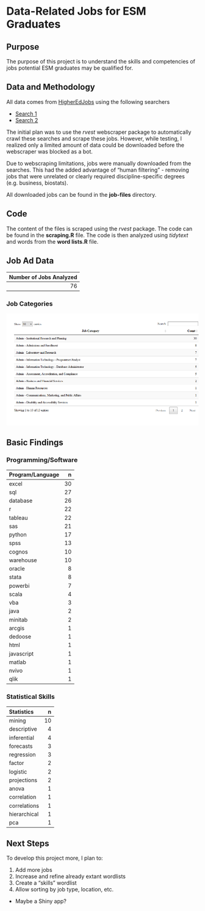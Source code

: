 Data-Related Jobs for ESM Graduates
================

## Purpose

The purpose of this project is to understand the skills and competencies
of jobs potential ESM graduates may be qualified for.

## Data and Methodology

All data comes from [HigherEdJobs](http://www.higheredjobs.com) using
the following
    searchers

  - [Search 1](https://www.higheredjobs.com/search/advanced_action.cfm?JobCat=14&JobCat=212&JobCat=148&JobCat=27&JobCat=31&JobCat=43&PosType=1&PosType=2&InstType=1&InstType=2&InstType=3&Keyword=quantitative+OR+statistics+OR+measurement+OR+data&Remote=1&Remote=2&Region=&Submit=Search+Jobs)
  - [Search 2](https://www.higheredjobs.com/search/advanced_action.cfm?PosType=1&PosType=2&InstType=1&InstType=2&InstType=3&Keyword=%22data+scientist%22+OR+%22data+engineer%22+OR+%22data+analyst%22&Remote=1&Remote=2&Region=&Submit=Search+Jobs)

The initial plan was to use the *rvest* webscraper package to
automatically crawl these searches and scrape these jobs. However, while
testing, I realized only a limited amount of data could be downloaded
before the webscraper was blocked as a bot.

Due to webscraping limitations, jobs were manually downloaded from the
searches. This had the added advantage of “human filtering” - removing
jobs that were unrelated or clearly required discipline-specific degrees
(e.g. business, biostats).

All downloaded jobs can be found in the **job-files** directory.

## Code

The content of the files is scraped using the *rvest* package. The code
can be found in the **scraping.R** file. The code is then analyzed using
*tidytext* and words from the **word lists.R** file.

## Job Ad Data

| Number of Jobs Analyzed |
| ----------------------: |
|                      76 |

### Job Categories

![](README_files/figure-gfm/job_categories-1.png)<!-- -->

## Basic Findings

### Programming/Software

| Program/Language |  n |
| :--------------- | -: |
| excel            | 30 |
| sql              | 27 |
| database         | 26 |
| r                | 22 |
| tableau          | 22 |
| sas              | 21 |
| python           | 17 |
| spss             | 13 |
| cognos           | 10 |
| warehouse        | 10 |
| oracle           |  8 |
| stata            |  8 |
| powerbi          |  7 |
| scala            |  4 |
| vba              |  3 |
| java             |  2 |
| minitab          |  2 |
| arcgis           |  1 |
| dedoose          |  1 |
| html             |  1 |
| javascript       |  1 |
| matlab           |  1 |
| nvivo            |  1 |
| qlik             |  1 |

### Statistical Skills

| Statistics   |  n |
| :----------- | -: |
| mining       | 10 |
| descriptive  |  4 |
| inferential  |  4 |
| forecasts    |  3 |
| regression   |  3 |
| factor       |  2 |
| logistic     |  2 |
| projections  |  2 |
| anova        |  1 |
| correlation  |  1 |
| correlations |  1 |
| hierarchical |  1 |
| pca          |  1 |

## Next Steps

To develop this project more, I plan to:

1.  Add more jobs
2.  Increase and refine already extant wordlists
3.  Create a “skills” wordlist
4.  Allow sorting by job type, location, etc.

<!-- end list -->

  - Maybe a Shiny app?
